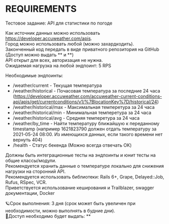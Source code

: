 # REQUIREMENTS

Тестовое задание: API для статистики по погоде

Как источник данных можно использовать https://developer.accuweather.com/apis.  
Город можно использовать любой (можно захардкодить).  
Законченный код передать в виде приватного репозитория на GitHub (Доступ можно выдать ** и **)  
API открыт для всех, авторизация не нужна.  
Ожидаемая нагрузка на любой эндпоинт: 5 RPS  

Необходимые эндпоинты:

* /weather/current - Текущая температура
* /weather/historical - Почасовая температура за последние 24 часа (https://developer.accuweather.com/accuweather-current-conditions-api/apis/get/currentconditions/v1/%7BlocationKey%7D/historical/24)
* /weather/historical/max - Максимальная темперетура за 24 часа
* /weather/historical/min - Минимальная темперетура за 24 часа
* /weather/historical/avg - Средняя темперетура за 24 часа
* /weather/by_time - Найти температуру ближайшую к переданному timestamp (например 1621823790 должен отдать температуру за 2021-05-24 08:00. Из имеющихся данных, если такого времени нет вернуть 404)
* /health - Статус бекенда (Можно всегда отвечать OK)

Должны быть интеграционные тесты на эндпоинты и юнит тесты на общие классы/модули.  
Рекомендуется хранить данные о температуре локально для снижения нагрузки на сторонний API.  
Рекомендуется использовать библиотеки: Rails 6+, Grape, Delayed::Job, Rufus, RSpec, VCR.  
Приветствуется использование кеширования и Trailblazer, swagger документации, Docker  

🪐Срок выполнения: 3 дня (срок может быть увеличен при необходимости, можно выполнять в будние дни).  
📲Доступ необходимо будет выдать: **
